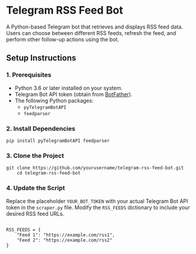 <!DOCTYPE html>
<html lang="en">
<head>
    <meta charset="UTF-8">
    <meta name="viewport" content="width=device-width, initial-scale=1.0">
    <title>Telegram RSS Feed Bot</title>
</head>
<body>
    <h1>Telegram RSS Feed Bot</h1>
    <p>A Python-based Telegram bot that retrieves and displays RSS feed data. Users can choose between different RSS feeds, refresh the feed, and perform other follow-up actions using the bot.</p>
    <h2>Setup Instructions</h2>
    <h3>1. Prerequisites</h3>
    <ul>
        <li>Python 3.6 or later installed on your system.</li>
        <li>Telegram Bot API token (obtain from <a href="https://t.me/BotFather" target="_blank">BotFather</a>).</li>
        <li>The following Python packages:
            <ul>
                <li><code>pyTelegramBotAPI</code></li>
                <li><code>feedparser</code></li>
            </ul>
        </li>
    </ul>
    <h3>2. Install Dependencies</h3>
    <pre><code>pip install pyTelegramBotAPI feedparser</code></pre>
    <h3>3. Clone the Project</h3>
    <pre><code>git clone https://github.com/yourusername/telegram-rss-feed-bot.git
    cd telegram-rss-feed-bot</code></pre>
    <h3>4. Update the Script</h3>
    <p>Replace the placeholder <code>YOUR_BOT_TOKEN</code> with your actual Telegram Bot API token in the <code>scraper.py</code> file. Modify the <code>RSS_FEEDS</code> dictionary to include your desired RSS feed URLs.</p>
    <pre><code>
RSS_FEEDS = {
    "Feed 1": "https://example.com/rss1",
    "Feed 2": "https://example.com/rss2"
}
    </code></pre>